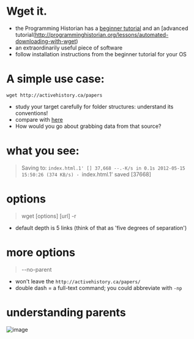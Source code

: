 # Wget it.
+ the Programming Historian has a [beginner tutorial](http://programminghistorian.org/lessons/automated-downloading-with-wget) and an [advanced tutorial(http://programminghistorian.org/lessons/automated-downloading-with-wget)
+ an extraordinarily useful piece of software
+ follow installation instructions from the beginner tutorial for your OS



# A simple use case:

```wget http://activehistory.ca/papers```

+ study your target carefully for folder structures: understand its conventions!
+ compare with [here](http://www.masshist.org/digitaladams/archive/diary/)
+ How would you go about grabbing data from that source?



# what you see:
> Saving to: `index.html.1'
> [] 37,668 --.-K/s in 0.1s
> 2012-05-15 15:50:26 (374 KB/s) - `index.html.1' saved [37668]


# options
> wget [options] [url]
> -r

+ default depth is 5 links (think of that as 'five degrees of separation')


# more options
> --no-parent

+ won't leave the ```http://activehistory.ca/papers/```
+ double dash = a full-text command; you could abbreviate with ```-np```


# understanding parents
![image](http://programminghistorian.org/images/active-history-chart_edited-1.jpg)
